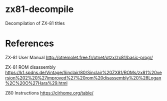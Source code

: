 # zx81-decompile
Decompilation of ZX-81 titles

# References

ZX-81 User Manual <http://otremolet.free.fr/otnet/otzx/zx81/basic-progr/>

ZX-81 ROM disassembly <https://k1.spdns.de/Vintage/Sinclair/80/Sinclair%20ZX81/ROMs/zx81%20version%202%20%27improved%27%20rom%20disassembly%20%28Logan%2C%20O%27Hara%29.html>

Z80 Instructions <https://clrhome.org/table/>
